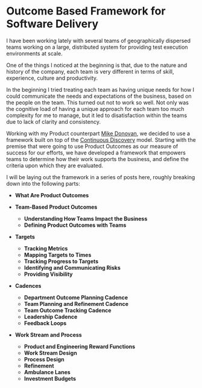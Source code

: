 # Outcome Based Framework for Software Delivery

I have been working lately with several teams of geographically dispersed teams working on a large, distributed system for providing test execution environments at scale.

One of the things I noticed at the beginning is that, due to the nature and history of the company, each team is very different in terms of skill, experience, culture and productivity.

In the beginning I tried treating each team as having unique needs for how I could communicate the needs and expectations of the business, based on the people on the team.  This turned out not to work so well.  Not only was the cognitive load of having a unique approach for each team too much complexity for me to manage, but it led to disatisfaction within the teams due to lack of clarity and consistency.

Working with my Product counterpart [Mike Donovan](https://www.linkedin.com/in/michaeldonovan2/), we decided to use a framework built on top of the [Continuous Discovery](https://www.amazon.com/Continuous-Discovery-Habits-Discover-Products/dp/1736633309) model.  Starting with the premise that were going to use Product Outcomes as our measure of success for our efforts, we have developed a framework that empowers teams to determine how their work supports the business, and define the criteria upon which they are evaluated.

I will be laying out the framework in a series of posts here, roughly breaking down into the following parts:

- **What Are Product Outcomes**  
- **Team-Based Product Outcomes**  
  - **Understanding How Teams Impact the Business**    
  - **Defining Product Outcomes with Teams**   

- **Targets**  
  - **Tracking Metrics**   
  - **Mapping Targets to Times**   
  - **Tracking Progress to Targets**
  - **Identifying and Communicating Risks**
  - **Providing Visibility**

- **Cadences**
  - **Department Outcome Planning Cadence**
  - **Team Planning and Refinement Cadence**
  - **Team Outcome Tracking Cadence**
  - **Leadership Cadence**
  - **Feedback Loops**

- **Work Stream and Process**
  - **Product and Engineering Reward Functions**
  - **Work Stream Design**
  - **Process Design**
  - **Refinement**
  - **Ambulance Lanes**
  - **Investment Budgets**
